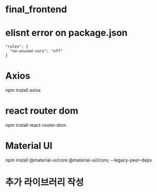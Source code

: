 # final_frontend

# elisnt error on package.json
    "rules": {
      "no-unused-vars": "off"
    }

# Axios
npm install axios

# react router dom
npm install react-router-dom

# Material UI
npm install @material-ui/core @material-ui/icons --legacy-peer-deps

# 추가 라이브러리 작성